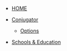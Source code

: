 - [HOME]()

- [Conjugator](conjugator/index)

  - [Options](conjugator/options)

- [Schools & Education](edu/index)
